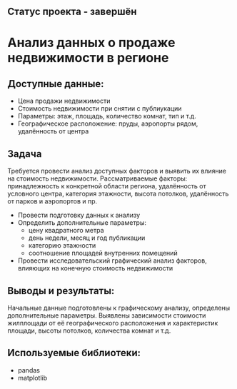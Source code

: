 ## Статус проекта - завершён
# Анализ данных о продаже недвижимости в регионе

## Доступные данные:
- Цена продажи недвижимости
- Стоимость недвижимости при снятии с публиукации
- Параметры: этаж, площадь, количество комнат, тип и т.д.
- Географическое расположение: пруды, аэропорты рядом, удалённость от центра

## Задача
Требуется провести анализ доступных факторов и выявить их влияние на стоимость недвижимости. Рассматриваемые факторы: 
принадлежность к конкретной области региона, удалённость от условного центра, категория этажности, высота потолков, удалённость от парков и аэропортов и пр.
- Провести подготовку данных к анализу
- Определить дополнительные параметры:
  - цену квадратного метра
  - день недели, месяц и год публикации
  - категорию этажности
  - соотношение площадей внутренних помещений
- Провести исследовательский графический анализ факторов, влияющих на конечную стоимость недвижимости

## Выводы и результаты:
Начальные данные подготовлены к графическому анализу, определены дополнительные параметры. Выявлены зависимости стоимости жилплощади от её географического расположения и характеристик площади, высоты потолков, количества комнат и т.д. 

## Используемые библиотеки:
- pandas
- matplotlib
